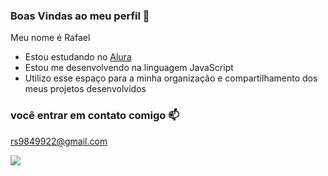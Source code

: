 ### Boas Vindas ao meu perfil 💙

Meu nome é Rafael

- Estou estudando no [Alura](https://www.alura.com.br)
- Estou me desenvolvendo na linguagem JavaScript
- Utilizo esse espaço para a minha organização e compartilhamento dos meus projetos desenvolvidos

### você entrar em contato comigo 📫

rs9849922@gmail.com

![](https://media1.tenor.com/m/ChBVCcKVFmYAAAAC/zica-palmeiras.gif)

